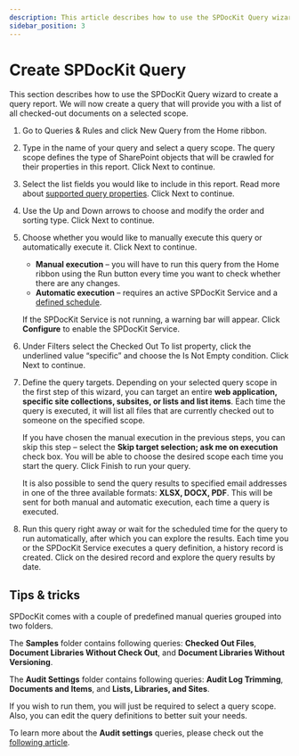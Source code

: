 ```yaml
---
description: This article describes how to use the SPDocKit Query wizard to create a query report.
sidebar_position: 3
---
```


# Create SPDocKit Query

This section describes how to use the SPDocKit Query wizard to create a query report. We will now create a query that will provide you with a list of all checked-out documents on a selected scope.

1. Go to Queries & Rules and click New Query from the Home ribbon.  
2. Type in the name of your query and select a query scope. The query scope defines the type of SharePoint objects that will be crawled for their properties in this report. Click Next to continue.  
3. Select the list fields you would like to include in this report. Read more about [supported query properties](queries-and-rules-screen.md). Click Next to continue.  
4. Use the Up and Down arrows to choose and modify the order and sorting type. Click Next to continue.  
5. Choose whether you would like to manually execute this query or automatically execute it. Click Next to continue.

   * **Manual execution** – you will have to run this query from the Home ribbon using the Run button every time you want to check whether there are any changes.
   * **Automatic execution** – requires an active SPDocKit Service and a [defined schedule](queries-and-rules-screen.md).

   If the SPDocKit Service is not running, a warning bar will appear. Click **Configure** to enable the SPDocKit Service.

6. Under Filters select the Checked Out To list property, click the underlined value “specific” and choose the Is Not Empty condition. Click Next to continue.
7. Define the query targets. Depending on your selected query scope in the first step of this wizard, you can target an entire **web application, specific site collections, subsites, or lists and list items**. Each time the query is executed, it will list all files that are currently checked out to someone on the specified scope.

   If you have chosen the manual execution in the previous steps, you can skip this step – select the **Skip target selection; ask me on execution** check box. You will be able to choose the desired scope each time you start the query. Click Finish to run your query.

   It is also possible to send the query results to specified email addresses in one of the three available formats: **XLSX, DOCX, PDF**. This will be sent for both manual and automatic execution, each time a query is executed.

8. Run this query right away or wait for the scheduled time for the query to run automatically, after which you can explore the results. Each time you or the SPDocKit Service executes a query definition, a history record is created. Click on the desired record and explore the query results by date.

## Tips & tricks

SPDocKit comes with a couple of predefined manual queries grouped into two folders.

The **Samples** folder contains following queries: **Checked Out Files**, **Document Libraries Without Check Out**, and **Document Libraries Without Versioning**.

The **Audit Settings** folder contains following queries: **Audit Log Trimming**, **Documents and Items**, and **Lists, Libraries, and Sites**.

If you wish to run them, you will just be required to select a query scope. Also, you can edit the query definitions to better suit your needs.

To learn more about the **Audit settings** queries, please check out the [following article](create-audit-queries-and-rules.md).

